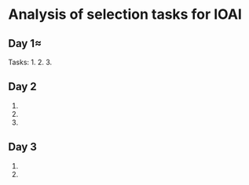# Analysis of selection tasks for IOAI

## Day 1≈

Tasks:
1. 
2.
3.

## Day 2
1.
2.
3.

## Day 3
1.
2.
